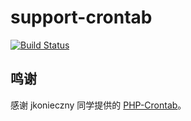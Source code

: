 # support-crontab

[![Build Status](https://travis-ci.org/limingxinleo/support-crontab.svg?branch=master)](https://travis-ci.org/limingxinleo/support-crontab)

## 鸣谢

感谢 jkonieczny 同学提供的 [PHP-Crontab](https://github.com/jkonieczny/PHP-Crontab)。